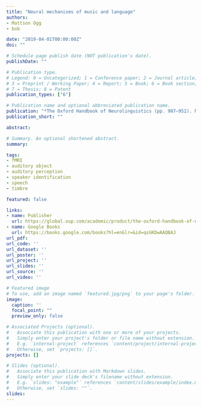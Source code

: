```yaml
---
title: "Neural mechanisms of music and language"
authors:
- Mattson Ogg
- bob

date: "2019-04-01T00:00:00Z"
doi: ""

# Schedule page publish date (NOT publication's date).
publishDate: ""

# Publication type.
# Legend: 0 = Uncategorized; 1 = Conference paper; 2 = Journal article;
# 3 = Preprint / Working Paper; 4 = Report; 5 = Book; 6 = Book section;
# 7 = Thesis; 8 = Patent
publication_types: ["6"]

# Publication name and optional abbreviated publication name.
publication: "*The Oxford Handbook of Neurolinguistics (pp. 907–952). New York, NY: Oxford University Press*"
publication_short: ""

abstract:

# Summary. An optional shortened abstract.
summary:

tags:
- fMRI
- auditory object
- auditory perception
- speaker identification
- speech
- timbre  

featured: false

links:
- name: Publisher
  url: https://global.oup.com/academic/product/the-oxford-handbook-of-neurolinguistics-9780190672027?cc=us&lang=en&
- name: Google Books
  url: https://books.google.com/books?hl=en&lr=&id=qsGKDwAAQBAJ
url_pdf:
url_code: ''
url_dataset: ''
url_poster: ''
url_project: ''
url_slides: ''
url_source: ''
url_video: ''

# Featured image
# To use, add an image named `featured.jpg/png` to your page's folder. 
image:
  caption: ''
  focal_point: ""
  preview_only: false

# Associated Projects (optional).
#   Associate this publication with one or more of your projects.
#   Simply enter your project's folder or file name without extension.
#   E.g. `internal-project` references `content/project/internal-project/index.md`.
#   Otherwise, set `projects: []`.
projects: []

# Slides (optional).
#   Associate this publication with Markdown slides.
#   Simply enter your slide deck's filename without extension.
#   E.g. `slides: "example"` references `content/slides/example/index.md`.
#   Otherwise, set `slides: ""`.
slides:
---
```


